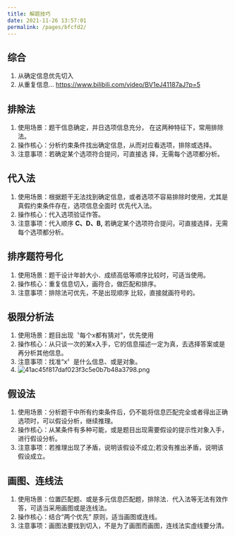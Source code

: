 ```yaml
---
title: 解题技巧
date: 2021-11-26 13:57:01
permalink: /pages/bfcfd2/
---
```


## 综合
1. 从确定信息优先切入
2. 从重复信息...
https://www.bilibili.com/video/BV1eJ41187aJ?p=5
## 排除法
1. 使用场景：题干信息确定，并日选项信息充分，
在这两种特征下，常用排除法。
2. 操作核心：分析约束条件找出确定信息，从而对应看选项，排除或选择。
3. 注意事项：若确定某个选项符合提问，可直接选
择，无需每个选项都分析。

## 代入法
1. 使用场景：根据题干无法找到确定信息，或者选项不容易排除时使用，尤其是真假约束条件存在，选项信息全面时 优先代入法。
2. 操作核心：代入选项验证作答。
3. 注意事项：代入顺序  **C、D、B,** 若确定某个选项符合提问，可直接选择，无需每个选项都分析。
## 排序题符号化
1. 使用场景：题干设计年龄大小．成绩高低等顺序比较时，可适当使用。
2. 操作核心：重复信息切入，画符合，做匹配和排序。
3. 注意事项：排除法可优先，不是出现顺序 比较，直接就画符号的。
## 极限分析法
1. 使用场景：题目出现〝每个x都有猜对”，优先使用
2. 操作核心：从只谈一次的某x入手，它的信息描述一定为真，去选择答案或是再分析其他信息。
3. 注意事项：找准“x〞是什么信息、或是对象。
4. ![41ac45f817daf023f3c5e0b7b48a3798.png](/JiangSuTest/img/41ac45f817daf023f3c5e0b7b48a3798.png)

## 假设法
1. 使用场景：分析题干中所有约束条件后，仍不能将信息匹配完全或者得出正确选项时，可以假设分析，继续推理。
2. 操作核心：从某条件有多种可能，或是题目出现需要假设的提示性对象入手，进行假设分析。
3. 注意事项：若推理出现了矛盾，说明该假设不成立;若没有推出矛盾，说明该假设成立。 
## 画图、连线法
1. 使用场景：位置匹配题、或是多元信息匹配题，排除法．代入法等无法有效作答，可适当采用画图或是连线法。
2. 操作核心：结合“两个优先” 原则，适当画图或连线。
3. 注意事项：画图法要找到切入，不是为了画图而画图，连线法实虛线要分清。